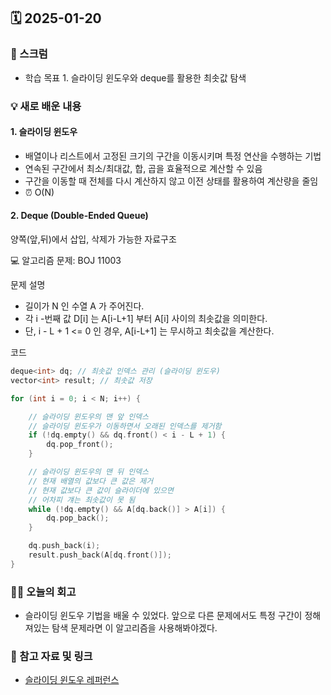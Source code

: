 ## 🗓️ 2025-01-20

### 🐌 스크럼

- 학습 목표 1. 슬라이딩 윈도우와 deque를 활용한 최솟값 탐색

### 💡 새로 배운 내용

#### 1. 슬라이딩 윈도우

- 배열이나 리스트에서 고정된 크기의 구간을 이동시키며 특정 연산을 수행하는 기법
- 연속된 구간에서 최소/최대값, 합, 곱을 효율적으로 계산할 수 있음
- 구간을 이동할 때 전체를 다시 계산하지 않고 이전 상태를 활용하여 계산량을 줄임
- ⏰ O(N)

#### 2. Deque (Double-Ended Queue)

양쪽(앞,뒤)에서 삽입, 삭제가 가능한 자료구조 <br>

💻 알고리즘 문제: BOJ 11003

문제 설명

- 길이가 N 인 수열 A 가 주어진다.
- 각 i -번째 값 D[i] 는 A[i-L+1] 부터 A[i] 사이의 최솟값을 의미한다.
- 단, i - L + 1 <= 0 인 경우, A[i-L+1] 는 무시하고 최솟값을 계산한다.

코드

```cpp
deque<int> dq; // 최솟값 인덱스 관리 (슬라이딩 윈도우)
vector<int> result; // 최솟값 저장

for (int i = 0; i < N; i++) {

    // 슬라이딩 윈도우의 맨 앞 인덱스
    // 슬라이딩 윈도우가 이동하면서 오래된 인덱스를 제거함
    if (!dq.empty() && dq.front() < i - L + 1) {
        dq.pop_front();
    }

    // 슬라이딩 윈도우의 맨 뒤 인덱스
    // 현재 배열의 값보다 큰 값은 제거
    // 현재 값보다 큰 값이 슬라이더에 있으면
    // 어차피 걔는 최솟값이 못 됨
    while (!dq.empty() && A[dq.back()] > A[i]) {
        dq.pop_back();
    }

    dq.push_back(i);
    result.push_back(A[dq.front()]);
}
```

### 👏🏻 오늘의 회고

- 슬라이딩 윈도우 기법을 배울 수 있었다. 앞으로 다른 문제에서도 특정 구간이 정해져있는 탐색 문제라면 이 알고리즘을 사용해봐야겠다.

### 🔗 참고 자료 및 링크

- [슬라이딩 윈도우 레퍼런스](https://velog.io/@ninto_2/%EC%8A%AC%EB%9D%BC%EC%9D%B4%EB%94%A9-%EC%9C%88%EB%8F%84%EC%9A%B0-%EC%95%8C%EA%B3%A0%EB%A6%AC%EC%A6%98)

